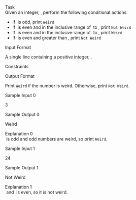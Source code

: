 Task\
Given an integer, , perform the following conditional actions:

-   If  is odd, print `Weird`
-   If  is even and in the inclusive range of  to , print `Not Weird`
-   If  is even and in the inclusive range of  to , print `Weird`
-   If  is even and greater than , print `Not Weird`

Input Format

A single line containing a positive integer, .

Constraints

Output Format

Print `Weird` if the number is weird. Otherwise, print `Not Weird`.

Sample Input 0

3

Sample Output 0

Weird

Explanation 0\
 is odd and odd numbers are weird, so print `Weird`.

Sample Input 1

24

Sample Output 1

Not Weird

Explanation 1\
 and  is even, so it is not weird.
